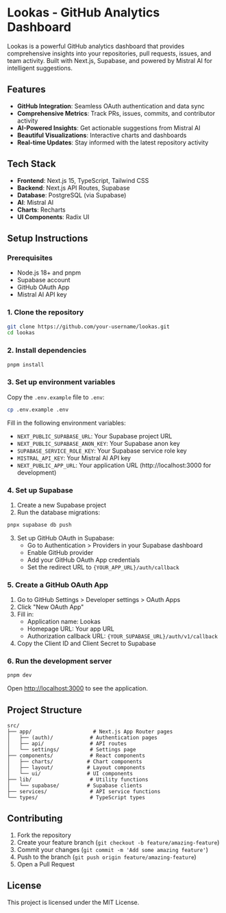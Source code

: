 # Lookas - GitHub Analytics Dashboard

Lookas is a powerful GitHub analytics dashboard that provides comprehensive insights into your repositories, pull requests, issues, and team activity. Built with Next.js, Supabase, and powered by Mistral AI for intelligent suggestions.

## Features

- **GitHub Integration**: Seamless OAuth authentication and data sync
- **Comprehensive Metrics**: Track PRs, issues, commits, and contributor activity
- **AI-Powered Insights**: Get actionable suggestions from Mistral AI
- **Beautiful Visualizations**: Interactive charts and dashboards
- **Real-time Updates**: Stay informed with the latest repository activity

## Tech Stack

- **Frontend**: Next.js 15, TypeScript, Tailwind CSS
- **Backend**: Next.js API Routes, Supabase
- **Database**: PostgreSQL (via Supabase)
- **AI**: Mistral AI
- **Charts**: Recharts
- **UI Components**: Radix UI

## Setup Instructions

### Prerequisites

- Node.js 18+ and pnpm
- Supabase account
- GitHub OAuth App
- Mistral AI API key

### 1. Clone the repository

```bash
git clone https://github.com/your-username/lookas.git
cd lookas
```

### 2. Install dependencies

```bash
pnpm install
```

### 3. Set up environment variables

Copy the `.env.example` file to `.env`:

```bash
cp .env.example .env
```

Fill in the following environment variables:

- `NEXT_PUBLIC_SUPABASE_URL`: Your Supabase project URL
- `NEXT_PUBLIC_SUPABASE_ANON_KEY`: Your Supabase anon key
- `SUPABASE_SERVICE_ROLE_KEY`: Your Supabase service role key
- `MISTRAL_API_KEY`: Your Mistral AI API key
- `NEXT_PUBLIC_APP_URL`: Your application URL (http://localhost:3000 for development)

### 4. Set up Supabase

1. Create a new Supabase project
2. Run the database migrations:

```bash
pnpx supabase db push
```

3. Set up GitHub OAuth in Supabase:
   - Go to Authentication > Providers in your Supabase dashboard
   - Enable GitHub provider
   - Add your GitHub OAuth App credentials
   - Set the redirect URL to `{YOUR_APP_URL}/auth/callback`

### 5. Create a GitHub OAuth App

1. Go to GitHub Settings > Developer settings > OAuth Apps
2. Click "New OAuth App"
3. Fill in:
   - Application name: Lookas
   - Homepage URL: Your app URL
   - Authorization callback URL: `{YOUR_SUPABASE_URL}/auth/v1/callback`
4. Copy the Client ID and Client Secret to Supabase

### 6. Run the development server

```bash
pnpm dev
```

Open [http://localhost:3000](http://localhost:3000) to see the application.

## Project Structure

```
src/
├── app/                    # Next.js App Router pages
│   ├── (auth)/            # Authentication pages
│   ├── api/               # API routes
│   └── settings/          # Settings page
├── components/            # React components
│   ├── charts/           # Chart components
│   ├── layout/           # Layout components
│   └── ui/               # UI components
├── lib/                   # Utility functions
│   └── supabase/         # Supabase clients
├── services/              # API service functions
└── types/                 # TypeScript types
```

## Contributing

1. Fork the repository
2. Create your feature branch (`git checkout -b feature/amazing-feature`)
3. Commit your changes (`git commit -m 'Add some amazing feature'`)
4. Push to the branch (`git push origin feature/amazing-feature`)
5. Open a Pull Request

## License

This project is licensed under the MIT License.
